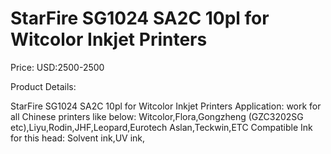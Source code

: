 # StarFire SG1024 SA2C 10pl for Witcolor Inkjet Printers

Price: USD:2500-2500

Product Details:

StarFire SG1024 SA2C 10pl for Witcolor Inkjet Printers
Application: work for all Chinese printers like below:
Witcolor,Flora,Gongzheng (GZC3202SG etc),Liyu,Rodin,JHF,Leopard,Eurotech Aslan,Teckwin,ETC
Compatible Ink for this head: Solvent ink,UV ink,
